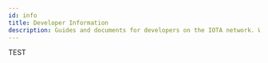 ```yaml
---
id: info
title: Developer Information
description: Guides and documents for developers on the IOTA network. Whether you're just learning how to create smart contracts or are a Move expert, these guides help to fast-track your IOTA development.
---
```


TEST
